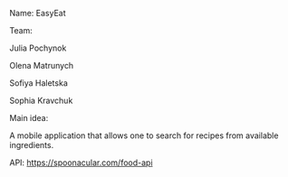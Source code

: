Name: EasyEat

Team:

Julia Pochynok 

Olena Matrunych 

Sofiya Haletska 

Sophia Kravchuk 

Main idea:

A mobile application that allows one to search for recipes from available ingredients. 

API: https://spoonacular.com/food-api

